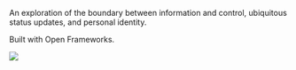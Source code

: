 An exploration of the boundary between information and control, ubiquitous status updates, and personal identity.

Built with Open Frameworks.

[![](http://farm3.static.flickr.com/2561/3673642969_378bdec59c.jpg)](http://twitter.com/keytweeter)